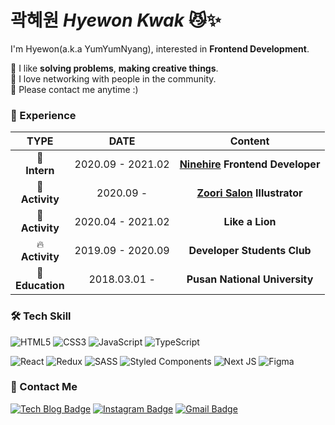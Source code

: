 # 곽혜원 *Hyewon Kwak* 😼✨    

I'm Hyewon(a.k.a YumYumNyang), interested in **Frontend Development**.

🌱 I like **solving problems**, **making creative things**.<br>
👯 I love networking with people in the community.<br>
📧 Please contact me anytime :) 


### :dizzy: Experience​
|              TYPE               |          DATE           |                           Content                            |
| :-----------------------------: | :---------------------: | :----------------------------------------------------------: |
| 🌈<br /> **Intern** | 2020.09 - 2021.02  | **<a href="https://ninehire.com/">Ninehire</a> Frontend Developer** | 
| 🎨<br /> **Activity** | 2020.09 - | **<a href="https://www.instagram.com/zzoori_salon/">Zoori Salon</a> Illustrator** | 
| 🦁 <br /> **Activity** | 2020.04 - 2021.02 | **Like a Lion** |  
| 🔥 <br /> **Activity** | 2019.09 - 2020.09 |   **Developer Students Club**   |
| :school_satchel:<br />**Education** |      2018.03.01 -       |                  **Pusan National University**      |     

    

### 🛠 Tech Skill ### 

![HTML5](https://img.shields.io/badge/html5-%23E34F26.svg?style=for-the-badge&logo=html5&logoColor=white) ![CSS3](https://img.shields.io/badge/css3-%231572B6.svg?style=for-the-badge&logo=css3&logoColor=white) ![JavaScript](https://img.shields.io/badge/javascript-%23323330.svg?style=for-the-badge&logo=javascript&logoColor=%23F7DF1E)
![TypeScript](https://img.shields.io/badge/typescript-%23007ACC.svg?style=for-the-badge&logo=typescript&logoColor=white)

![React](https://img.shields.io/badge/react-%2320232a.svg?style=for-the-badge&logo=react&logoColor=%2361DAFB) ![Redux](https://img.shields.io/badge/redux-%23593d88.svg?style=for-the-badge&logo=redux&logoColor=white) ![SASS](https://img.shields.io/badge/SASS-hotpink.svg?style=for-the-badge&logo=SASS&logoColor=white) ![Styled Components](https://img.shields.io/badge/styled--components-DB7093?style=for-the-badge&logo=styled-components&logoColor=white) ![Next JS](https://img.shields.io/badge/Next-black?style=for-the-badge&logo=next.js&logoColor=white) ![Figma](https://img.shields.io/badge/figma-%23F24E1E.svg?style=for-the-badge&logo=figma&logoColor=white)

###  :purple_heart: ​Contact Me ###

[![Tech Blog Badge](http://img.shields.io/badge/-Tech%20blog-black?style=flat-square&logo=github&link=https://yumyumnyang.github.io/)](https://yumyumnyang.github.io/) 
[![Instagram Badge](https://img.shields.io/badge/Instagram-e4405f?style=flat-square&logo=instagram&logoColor=white&link=https://www.instagram.com/theonlyone_hye1/)](https://www.instagram.com/theonlyone_hye1/) [![Gmail Badge](https://img.shields.io/badge/Gmail-d14836?style=flat-square&logo=Gmail&logoColor=white&link=mailto:khw121699@gmail.com)](mailto:khw121699@gmail.com)



